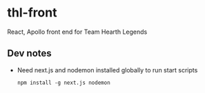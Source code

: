 # thl-front
React, Apollo front end for Team Hearth Legends

## Dev notes
- Need next.js and nodemon installed globally to run start scripts

    ```npm install -g next.js nodemon```
